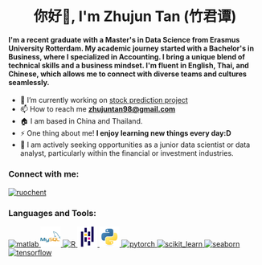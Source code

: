 <h1 align="center">你好👋, I'm Zhujun Tan (竹君谭)</h1>
<h4 align="left">I'm a recent graduate with a Master's in Data Science from Erasmus University Rotterdam. My academic journey started with a Bachelor's in Business, where I specialized in Accounting. I bring a unique blend of technical skills and a business mindset. I'm fluent in English, Thai, and Chinese, which allows me to connect with diverse teams and cultures seamlessly.</h4>

- 🔭 I’m currently working on [stock prediction project](https://github.com/RuochenT/stock-prediction)
- 📫 How to reach me **zhujuntan98@gmail.com**
- 🏠 I am based in China and Thailand. 
- ⚡ One thing about me! **I enjoy learning new things every day:D**
- 🦾 I am actively seeking opportunities as a junior data scientist or data analyst, particularly within the financial or investment industries.

<h3 align="left">Connect with me:</h3>
<p align="left">
<a href="https://linkedin.com/in/ruochent" target="blank"><img align="center" src="https://raw.githubusercontent.com/rahuldkjain/github-profile-readme-generator/master/src/images/icons/Social/linked-in-alt.svg" alt="ruochent" height="30" width="40" /></a>
</p>
<h3 align="left">Languages and Tools:</h3>
<p align="left"> <a href="https://www.mathworks.com/" target="_blank" rel="noreferrer"> <img src="https://upload.wikimedia.org/wikipedia/commons/2/21/Matlab_Logo.png" alt="matlab" width="40" height="40"/> </a> <a href="https://www.mysql.com/" target="_blank" rel="noreferrer"> <img src="https://raw.githubusercontent.com/devicons/devicon/master/icons/mysql/mysql-original-wordmark.svg" alt="mysql" width="40" height="40"/> </a> <a  
href="https://www.r-project.org" target="_blank"rel="noreferrer"> <img 
src="https://upload.wikimedia.org/wikipedia/commons/1/1b/R_logo.svg" alt="R" width="40" height="40"/> 
</a> <a href="https://pandas.pydata.org/" target="_blank" rel="noreferrer"> <img src="https://raw.githubusercontent.com/devicons/devicon/2ae2a900d2f041da66e950e4d48052658d850630/icons/pandas/pandas-original.svg" alt="pandas" width="40" height="40"/> </a> <a href="https://www.python.org" target="_blank" rel="noreferrer"> <img src="https://raw.githubusercontent.com/devicons/devicon/master/icons/python/python-original.svg" alt="python" width="40" height="40"/> </a> <a href="https://pytorch.org/" target="_blank" rel="noreferrer"> <img src="https://www.vectorlogo.zone/logos/pytorch/pytorch-icon.svg" alt="pytorch" width="40" height="40"/> </a> <a href="https://scikit-learn.org/" target="_blank" rel="noreferrer"> <img src="https://upload.wikimedia.org/wikipedia/commons/0/05/Scikit_learn_logo_small.svg" alt="scikit_learn" width="40" height="40"/> </a> <a href="https://seaborn.pydata.org/" target="_blank" rel="noreferrer"> <img src="https://seaborn.pydata.org/_images/logo-mark-lightbg.svg" alt="seaborn" width="40" height="40"/> </a> <a href="https://www.tensorflow.org" target="_blank" rel="noreferrer"> <img src="https://www.vectorlogo.zone/logos/tensorflow/tensorflow-icon.svg" alt="tensorflow" width="40" height="40"/> </a> </p>
